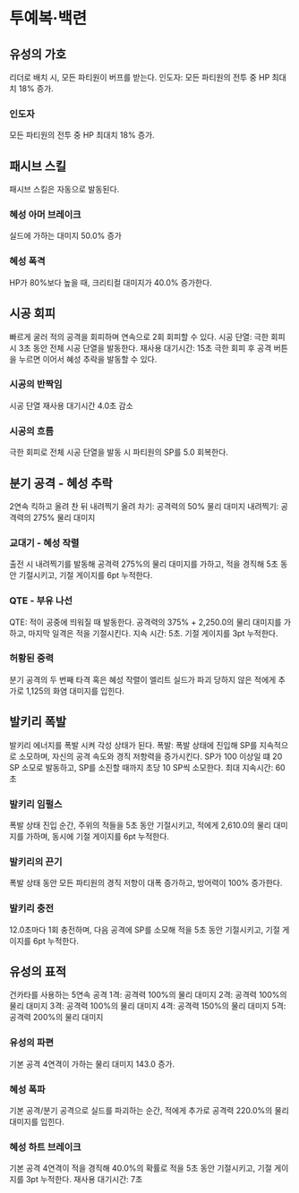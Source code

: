 # 투예복·백련

## 유성의 가호

리더로 배치 시, 모든 파티원이 버프를 받는다.
인도자: 모든 파티원의 전투 중 HP 최대치 18% 증가.

### 인도자

모든 파티원의 전투 중 HP 최대치 18% 증가.

## 패시브 스킬

패시브 스킬은 자동으로 발동된다.

### 혜성 아머 브레이크

실드에 가하는 대미지 50.0% 증가

### 혜성 폭격

HP가 80%보다 높을 때, 크리티컬 대미지가 40.0% 증가한다.

## 시공 회피

빠르게 굴러 적의 공격을 회피하며 연속으로 2회 회피할 수 있다.
시공 단열: 극한 회피 시 3초 동안 전체 시공 단열을 발동한다. 재사용 대기시간: 15초
극한 회피 후 공격 버튼을 누르면 이어서 혜성 추락을 발동할 수 있다.

### 시공의 반짝임

시공 단열 재사용 대기시간 4.0초 감소

### 시공의 흐름

극한 회피로 전체 시공 단열을 발동 시 파티원의 SP를 5.0 회복한다.

## 분기 공격 - 혜성 추락

2연속 킥하고 올려 찬 뒤 내려찍기
올려 차기: 공격력의 50% 물리 대미지
내려찍기: 공격력의 275% 물리 대미지

### 교대기 - 혜성 작렬

출전 시 내려찍기를 발동해 공격력 275%의 물리 대미지를 가하고, 적을 경직해 5초 동안 기절시키고, 기절 게이지를 6pt 누적한다.

### QTE - 부유 나선

QTE: 적이 공중에 띄워질 때 발동한다. 공격력의 375% + 2,250.0의 물리 대미지를 가하고, 마지막 일격은 적을 기절시킨다. 지속 시간: 5초. 기절 게이지를 3pt 누적한다.

### 허황된 중력

분기 공격의 두 번째 타격 혹은 혜성 작렬이 엘리트 실드가 파괴 당하지 않은 적에게 추가로 1,125의 화염 대미지를 입힌다.

## 발키리 폭발

발키리 에너지를 폭발 시켜 각성 상태가 된다.
폭발: 폭발 상태에 진입해 SP를 지속적으로 소모하며, 자신의 공격 속도와 경직 저항력을 증가시킨다.
SP가 100 이상일 떄 20 SP 소모로 발동하고, SP를 소진할 때까지 초당 10 SP씩 소모한다. 최대 지속시간: 60초

### 발키리 임펄스

폭발 상태 진입 순간, 주위의 적들을 5초 동안 기절시키고, 적에게 2,610.0의 물리 대미지를 가하며, 동시에 기절 게이지를 6pt 누적한다.

### 발키리의 끈기

폭발 상태 동안 모든 파티원의 경직 저항이 대폭 증가하고, 방어력이 100% 증가한다.

### 발키리 충전

12.0초마다 1회 충전하며, 다음 공격에 SP를 소모해 적을 5초 동안 기절시키고, 기절 게이지를 6pt 누적한다.

## 유성의 표적

건카타를 사용하는 5연속 공격
1격: 공격력 100%의 물리 대미지
2격: 공격력 100%의 물리 대미지
3격: 공격력 100%의 물리 대미지
4격: 공격력 150%의 물리 대미지
5격: 공격력 200%의 물리 대미지

### 유성의 파편

기본 공격 4연격이 가하는 물리 대미지 143.0 증가.

### 혜성 폭파

기본 공격/분기 공격으로 실드를 파괴하는 순간, 적에게 추가로 공격력 220.0%의 물리 대미지를 입힌다.

### 혜성 하트 브레이크

기본 공격 4연격이 적을 경직해 40.0%의 확률로 적을 5초 동안 기절시키고, 기절 게이지를 3pt 누적한다. 재사용 대기시간: 7초
